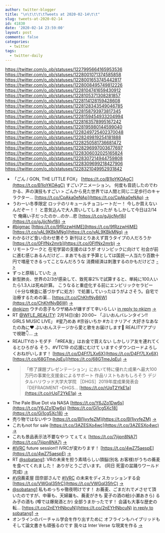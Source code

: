```yaml
---
author: twitter-blogger
title: "\n\t\t\t\tTweets at 2020-02-14\t\t"
slug: tweets-at-2020-02-14
id: 41830
date: '2020-02-14 23:59:00'
layout: post
comments: false
categories:
  - twitter
tags:
  - twitter-daily
---
```


https://twitter.com/o_ob/statuses/1227995664165953536 https://twitter.com/o_ob/statuses/1228001071374585858 https://twitter.com/o_ob/statuses/1228001653745442817 https://twitter.com/o_ob/statuses/1228008495749812226 https://twitter.com/o_ob/statuses/1228104741659430912 https://twitter.com/o_ob/statuses/1228105371308281857 https://twitter.com/o_ob/statuses/1228114128159428608 https://twitter.com/o_ob/statuses/1228128343549046785 https://twitter.com/o_ob/statuses/1228158793973817345 https://twitter.com/o_ob/statuses/1228159454933204994 https://twitter.com/o_ob/statuses/1228163578995167242 https://twitter.com/o_ob/statuses/1228195980144599040 https://twitter.com/o_ob/statuses/1228249725402370048 https://twitter.com/o_ob/statuses/1228249819254181888 https://twitter.com/o_ob/statuses/1228250581736681472 https://twitter.com/o_ob/statuses/1228296997003677697 https://twitter.com/o_ob/statuses/1228306032025165824 https://twitter.com/o_ob/statuses/1228307214944759808 https://twitter.com/o_ob/statuses/1228309699218427906 https://twitter.com/o_ob/statuses/1228321049952931842  

*   「ごん / GON, THE LITTLE FOX」 [https://t.co/B1loYKOAgC](https://t.co/B1loYKOAgC) すごいアニメーション。 何度も音読したのでわかる、声の演技もすごい > ごんから見た世界では人間と同じ二足歩行のキャラクター… [https://t.co/CpAka0eNAp](https://t.co/CpAka0eNAp) [->](https://twitter.com/o_ob/statuses/1227995664165953536)
*   うわーい冬季限定 ロッテのリキュールチョコレートだー！ 今しか買えないんだぞー！！ と意気込んで大人買いしてしまったが もしかして今日は2/14で 俺痛い子だったのか…のか…悲 [https://t.co/gJjjcNyf8j](https://t.co/gJjjcNyf8j) [->](https://twitter.com/o_ob/statuses/1228001071374585858)
*   [#bigmac](https://twitter.com/search?q=%23bigmac&src=hash) [https://t.co/9fRzzwHiME](https://t.co/9fRzzwHiME) [https://t.co/vAL9KBkMNg](https://t.co/vAL9KBkMNg) [->](https://twitter.com/o_ob/statuses/1228001653745442817)
*   わかるけど食い合わせ悪そう 新刊はとりあえず買うタイプの人だろうか [https://t.co/0FlfNx2mrb](https://t.co/0FlfNx2mrb) [->](https://twitter.com/o_ob/statuses/1228008495749812226)
*   リモートワークと 在宅学習の支援のほうが オリンピックに向けて 社会が前に進む感じあるんだけど… まあでも出す予算としては国民一人当たり百数十円で増産できるってことなんだろうな 消費経済は刺激するのかもだけどさ [->](https://twitter.com/o_ob/statuses/1228104741659430912)
*   ずっと原稿していた [->](https://twitter.com/o_ob/statuses/1228105371308281857)
*   新型肺炎、世界の2/3が感染して、致死率2%で試算すると、単純に100人いたら1.3人は死ぬ計算。 こうなると重症化する前にエンピリックセラピー（十分な検査に基づかずに処方）で処置していったほうがよさそう。自宅で治療するための薬… [https://t.co/ChKhfNyB6W](https://t.co/ChKhfNyB6W) [->](https://twitter.com/o_ob/statuses/1228114128159428608)
*   [@nkjzm](https://twitter.com/nkjzm) ウチの息子もウザ絡みが嫌すぎて辛いらしい [in reply to nkjzm](https://twitter.com/nkjzm/statuses/1227974582268657664) [->](https://twitter.com/o_ob/statuses/1228128343549046785)
*   RT [@WFLE_REALITY](https://twitter.com/WFLE_REALITY): 2月14日(金) 20:00~ 「ぶいおんバレンタイン!! GIRLS MUSIC LIVE」 #星乃めあ #宗谷いちか #カミナリアイ 大好きなあなたの為に❤️ ぶいおんステージから愛と歌をお届けします🍫 REALITYアプリで視聴👇… [->](https://twitter.com/o_ob/statuses/1228158793973817345)
*   REALITYのトモダチ 「#REA友」はお金で買えない しかしリア友を連れてくるとひろがる そう、#VTC19 の応援にむけて いますぐダウンロードよろしくおねがいします！ [https://t.co/D4Ff7LXx6X](https://t.co/D4Ff7LXx6X) [https://t.co/68GTmeJqEu](https://t.co/68GTmeJqEu) [->](https://twitter.com/o_ob/statuses/1228159454933204994)
*   > 「修了課題プレゼンテーション」において特に優れた成果へ最大100万円の事業化支援金によるサポート 作品リストもおもしろそう デジタルハリウッド大学大学院 ［DHGS］2019年度成果発表会『DEFRAGMENT –DHGS… [https://t.co/rUqT2YkE1a](https://t.co/rUqT2YkE1a) [->](https://twitter.com/o_ob/statuses/1228163578995167242)
*   The Pale Blue Dot via NASA [https://t.co/Y6JZo1Dw6s](https://t.co/Y6JZo1Dw6s) [https://t.co/Gi1cg5Xc18](https://t.co/Gi1cg5Xc18) [->](https://twitter.com/o_ob/statuses/1228195980144599040)
*   売り物ではないやつ [https://t.co/BI1jyvfeZM](https://t.co/BI1jyvfeZM) [->](https://twitter.com/o_ob/statuses/1228249725402370048)
*   これもnot for sale [https://t.co/3AZESXo4wc](https://t.co/3AZESXo4wc) [->](https://twitter.com/o_ob/statuses/1228249819254181888)
*   これも景品表示法不要なやつ てぇてぇ [https://t.co/7jijpn8NA7](https://t.co/7jijpn8NA7) [->](https://twitter.com/o_ob/statuses/1228250581736681472)
*   [#IVRC](https://twitter.com/search?q=%23IVRC&src=hash) future session!! IVRCが変わります！ [https://t.co/4wZ75aespE](https://t.co/4wZ75aespE) [->](https://twitter.com/o_ob/statuses/1228296997003677697)
*   RT [@sobatang1](https://twitter.com/sobatang1): VRの未来を担う素晴らしい頭脳(別名 お客様)がうちの蕎麦を食べてくれました！ ありがとうございます。 (同日 死霊の盆踊りワールド完成) [->](https://twitter.com/o_ob/statuses/1228306032025165824)
*   [#VR](https://twitter.com/search?q=%23VR&src=hash)蕎麦屋 田奈部さんで [#IVRC](https://twitter.com/search?q=%23IVRC&src=hash) の未来をディスカッションする会 [https://t.co/VWGqI35frC](https://t.co/VWGqI35frC) [->](https://twitter.com/o_ob/statuses/1228307214944759808)
*   [@sobatang1](https://twitter.com/sobatang1) 私もめっちゃ徹夜明けです！ お蕎麦、ごまだれで〆させて頂いたのですが、中華も、天婦羅も、蕎麦がきも 夏子の酒の絵(小瀬あきら) るみ子の酒も (噂では爆発酒とか) 全部うまかったです！ 会議も大事な歴史の転… [https://t.co/2nEYHNbcuN](https://t.co/2nEYHNbcuN) [in reply to sobatang1](https://twitter.com/sobatang1/statuses/1228307544919216129) [->](https://twitter.com/o_ob/statuses/1228309699218427906)
*   オンラインのバーチャル学会を作り出すために オフラインもハイブリッドも そして論文書きも頑張るのです 我々は Inter Verse な現実を作る [->](https://twitter.com/o_ob/statuses/1228321049952931842)